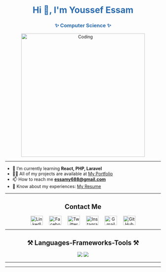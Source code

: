 <h1 align="center" style="color:#2b6cb0;">Hi 👋, I'm Youssef Essam</h1>
<h3 align="center" style="color:#2b6cb0;">✨ Computer Science ✨</h3>

<p align="center">
  <img alt="Coding" width="400" src="https://cdn.dribbble.com/users/1162077/screenshots/3848914/programmer.gif" />
</p>

---

- 🌱 I’m currently learning **React, PHP, Laravel**
- 👨‍💻 All of my projects are available at [My Portfolio](https://youssefaboelkhir19.github.io/portofolio/)
- 📫 How to reach me **essamy688@gmail.com**
- 📄 Know about my experiences: [My Resume](https://drive.google.com/file/d/1KWCkWVl-qfZS2B0IjTALocrlHX2bKo3J/view?usp=sharing)

---


<h2 align="center">  Contact Me  </h2>
<p align="center" style="display: flex; justify-content: center; gap: 20px;">
  <a href="https://www.linkedin.com/in/youssef-aboelkhir-440b5025a/" target="_blank">
    <img align="center" src="https://raw.githubusercontent.com/rahuldkjain/github-profile-readme-generator/master/src/images/icons/Social/linked-in-alt.svg" alt="LinkedIn" height="30" width="40" />
  </a>
  <a href="https://www.facebook.com/youssef.essam.90281943?locale=ar_AR" target="_blank">
    <img align="center" src="https://raw.githubusercontent.com/rahuldkjain/github-profile-readme-generator/master/src/images/icons/Social/facebook.svg" alt="Facebook" height="30" width="40" />
  </a>
  <a href="https://twitter.com/yourprofile" target="_blank">
    <img align="center" src="https://raw.githubusercontent.com/rahuldkjain/github-profile-readme-generator/master/src/images/icons/Social/twitter.svg" alt="Twitter" height="30" width="40" />
  </a>
  <a href="https://www.instagram.com/youssefessam616/?hl=ar" target="_blank">
    <img align="center" src="https://raw.githubusercontent.com/rahuldkjain/github-profile-readme-generator/master/src/images/icons/Social/instagram.svg" alt="Instagram" height="30" width="40" />
  </a>
  <a href="mailto:essamy688@gmail.com" target="_blank">
    <img align="center" src="https://cdn.simpleicons.org/gmail/EA4335" alt="Gmail" height="30" width="40" />
  </a>
  <a href="https://github.com/YoussefAboElkhir19" target="_blank">
    <img align="center" src="https://raw.githubusercontent.com/rahuldkjain/github-profile-readme-generator/master/src/images/icons/Social/github.svg" alt="GitHub" height="30" width="40" />
  </a>
</p>

<hr/>


<h2 align="center">⚒️ Languages-Frameworks-Tools ⚒️</h2>
<div align="center">
    <img src="https://skillicons.dev/icons?i=py,cpp,github,git,html,css,js,php,bootstrap,tailwind" />
    <img src="https://skillicons.dev/icons?i=mysql,Laravel,vscode,react" />
</div>

<hr/>

---

